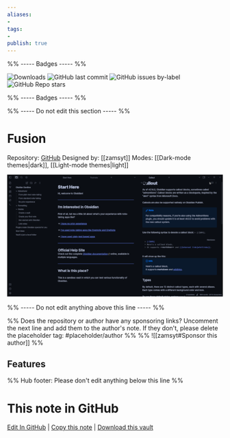 ```yaml
---
aliases:
- 
tags: 
- 
publish: true
---
```


%% ----- Badges ----- %%

![Downloads](https://img.shields.io/badge/downloads-2072-573E7A?style=for-the-badge&logo=)
![GitHub last commit](https://img.shields.io/github/last-commit/zamsyt/obsidian-fusion?color=573E7A&label=last%20update&logo=github&style=for-the-badge)
![GitHub issues by-label](https://img.shields.io/github/issues/zamsyt/obsidian-fusion/help%20wanted?color=573E7A&logo=github&style=for-the-badge) 
![GitHub Repo stars](https://img.shields.io/github/stars/zamsyt/obsidian-fusion?color=573E7A&logo=github&style=for-the-badge)

%% ----- Badges ----- %%

%% ----- Do not edit this section ----- %%

# Fusion

Repository: [GitHub](https://github.com/zamsyt/obsidian-fusion)
Designed by: [[zamsyt]]
Modes: [[Dark-mode themes|dark]], [[Light-mode themes|light]]



![screenshot](https://github.com/zamsyt/obsidian-fusion/raw/master/thumbnail.png)

%% ----- Do not edit anything above this line ----- %% 

%% Does the repository or author have any sponsoring links? Uncomment the next line and add them to the author's note. If they don't, please delete the placeholder tag: #placeholder/author %%
%% ![[zamsyt#Sponsor this author]] %%


## Features



%% Hub footer: Please don't edit anything below this line %%

# This note in GitHub

<span class="git-footer">[Edit In GitHub](https://github.dev/obsidian-community/obsidian-hub/blob/main/02%20-%20Community%20Expansions/02.05%20All%20Community%20Expansions/Themes/Fusion.md "git-hub-edit-note") | [Copy this note](https://raw.githubusercontent.com/obsidian-community/obsidian-hub/main/02%20-%20Community%20Expansions/02.05%20All%20Community%20Expansions/Themes/Fusion.md "git-hub-copy-note") | [Download this vault](https://github.com/obsidian-community/obsidian-hub/archive/refs/heads/main.zip "git-hub-download-vault") </span>
